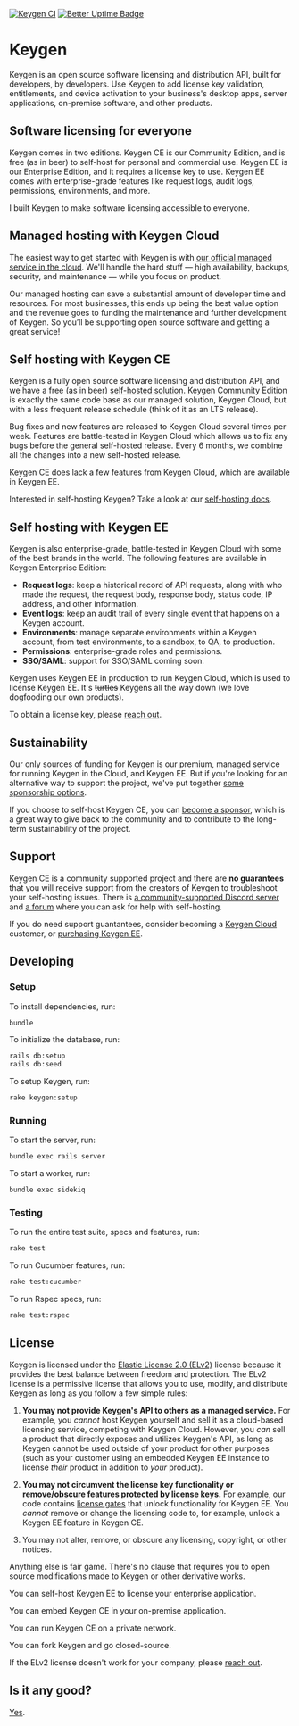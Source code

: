 [![Keygen CI](https://github.com/keygen-sh/keygen-api/actions/workflows/test.yml/badge.svg)](https://github.com/keygen-sh/keygen-api/actions)
[![Better Uptime Badge](https://betteruptime.com/status-badges/v1/monitor/95ne.svg)](https://betteruptime.com/?utm_source=status_badge)

# Keygen

Keygen is an open source software licensing and distribution API, built
for developers, by developers. Use Keygen to add license key validation,
entitlements, and device activation to your business's desktop apps,
server applications, on-premise software, and other products.

## Software licensing for everyone

Keygen comes in two editions. Keygen CE is our Community Edition, and is
free (as in beer) to self-host for personal and commercial use. Keygen
EE is our Enterprise Edition, and it requires a license key to use.
Keygen EE comes with enterprise-grade features like request logs,
audit logs, permissions, environments, and more.

I built Keygen to make software licensing accessible to everyone.

## Managed hosting with Keygen Cloud

The easiest way to get started with Keygen is with [our official managed
service in the cloud][keygen-cloud]. We'll handle the hard stuff — high
availability, backups, security, and maintenance — while you focus on
product.

Our managed hosting can save a substantial amount of developer time and
resources. For most businesses, this ends up being the best value
option and the revenue goes to funding the maintenance and further
development of Keygen. So you’ll be supporting open source software
and getting a great service!

## Self hosting with Keygen CE

Keygen is a fully open source software licensing and distribution API, and
we have a free (as in beer) [self-hosted solution][self-hosting]. Keygen Community
Edition is exactly the same code base as our managed solution, Keygen Cloud, but with
a less frequent release schedule (think of it as an LTS release).

Bug fixes and new features are released to Keygen Cloud several times
per week. Features are battle-tested in Keygen Cloud which allows us to fix
any bugs before the general self-hosted release. Every 6 months, we
combine all the changes into a new self-hosted release.

Keygen CE does lack a few features from Keygen Cloud, which are available
in Keygen EE.

Interested in self-hosting Keygen? Take a look at our [self-hosting docs][self-hosting].

## Self hosting with Keygen EE

Keygen is also enterprise-grade, battle-tested in Keygen Cloud with some of
the best brands in the world. The following features are available in
Keygen Enterprise Edition:

- **Request logs**: keep a historical record of API requests, along with who
  made the request, the request body, response body, status code, IP address,
  and other information.
- **Event logs**: keep an audit trail of every single event that happens on a
  Keygen account.
- **Environments**: manage separate environments within a Keygen account, from
  test environments, to a sandbox, to QA, to production.
- **Permissions**: enterprise-grade roles and permissions.
- **SSO/SAML**: support for SSO/SAML coming soon.

Keygen uses Keygen EE in production to run Keygen Cloud, which is used to
license Keygen EE. It's ~~turtles~~ Keygens all the way down (we love
dogfooding our own products).

To obtain a license key, please [reach out][sales].

## Sustainability

Our only sources of funding for Keygen is our premium, managed service for
running Keygen in the Cloud, and Keygen EE. But if you're looking for an
alternative way to support the project, we've put together [some
sponsorship options][sponsor].

If you choose to self-host Keygen CE, you can [become a sponsor][sponsor],
which is a great way to give back to the community and to contribute
to the long-term sustainability of the project.

## Support

Keygen CE is a community supported project and there are **no guarantees** that
you will receive support from the creators of Keygen to troubleshoot your
self-hosting issues. There is [a community-supported Discord server][discord]
and [a forum][forum] where you can ask for help with self-hosting.

If you do need support guantantees, consider becoming a [Keygen Cloud][keygen-cloud]
customer, or [purchasing Keygen EE][sales].

## Developing

### Setup

To install dependencies, run:

```bash
bundle
```

To initialize the database, run:

```bash
rails db:setup
rails db:seed
```

To setup Keygen, run:

```bash
rake keygen:setup
```

### Running

To start the server, run:

```bash
bundle exec rails server
```

To start a worker, run:

```bash
bundle exec sidekiq
```

### Testing

To run the entire test suite, specs and features, run:

```bash
rake test
```

To run Cucumber features, run:

```bash
rake test:cucumber
```

To run Rspec specs, run:

```bash
rake test:rspec
```

## License

Keygen is licensed under the [Elastic License 2.0 (ELv2)](https://github.com/keygen-sh/keygen-api/blob/master/LICENSE.md) license because it provides the best balance between freedom and protection. The ELv2 license is a permissive license that allows you to use, modify, and distribute Keygen as long as you follow a few simple rules:

1. **You may not provide Keygen's API to others as a managed service.** For example, you _cannot_ host Keygen yourself and sell it as a cloud-based licensing service, competing with Keygen Cloud. However, you _can_ sell a product that directly exposes and utilizes Keygen's API, as long as Keygen cannot be used outside of your product for other purposes (such as your customer using an embedded Keygen EE instance to license _their_ product in addition to _your_ product).

1. **You may not circumvent the license key functionality or remove/obscure features protected by license keys.** For example, our code contains [license gates](https://github.com/keygen-sh/keygen-api/blob/ddbeed71543627fc15d37342c937e8bb4ef97157/app/models/environment.rb#L2) that unlock functionality for Keygen EE. You _cannot_ remove or change the licensing code to, for example, unlock a Keygen EE feature in Keygen CE.

1. You may not alter, remove, or obscure any licensing, copyright, or other notices.

Anything else is fair game. There's no clause that requires you to open source modifications made to Keygen or other derivative works.

You can self-host Keygen EE to license your enterprise application.

You can embed Keygen CE in your on-premise application.

You can run Keygen CE on a private network.

You can fork Keygen and go closed-source.

If the ELv2 license doesn't work for your company, please [reach out][sales].

## Is it any good?

[Yes](https://news.ycombinator.com/item?id=3067434).

[keygen-cloud]: https://keygen.sh
[self-hosting]: https://keygen.sh/docs/self-hosting/
[sponsor]: https://github.com/sponsors/ezekg
[support]: mailto:support@keygen.sh
[discord]: https://discord.gg/yednR566
[forum]: https://github.com/keygen-sh/community/discussions
[contribute]: https://keygen.sh/contrib/
[license]: https://keygen.sh/license/
[sales]: mailto:sales@keygen.sh
